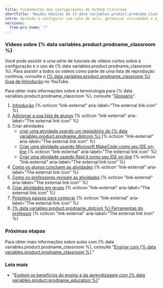 ```yaml
---
title: Fundamentos das configurações do GitHub Classroom
shortTitle: 'Noções básicas do {% data variables.product.prodname_classroom %}'
intro: Aprenda a configurar sua sala de aula, gerenciar atividades e a configurar automação que economiza tempo.
versions:
  free-pro-team: '*'
---
```


### Vídeos sobre {% data variables.product.prodname_classroom %}

Você pode assistir a uma série de tutoriais de vídeos curtos sobre a configuração e o uso de {% data variables.product.prodname_classroom %}. Para assistir a todos os vídeos como parte de uma lista de reprodução contínua, consulte o [{% data variables.product.prodname_classroom %} Guia de Introdução](https://www.youtube.com/playlist?list=PLIRjfNq867bewk3ZGV6Z7a16YDNRCpK3u) no YouTube.

Para obter mais informações sobre a terminologia para {% data variables.product.prodname_classroom %}, consulte "[Glossário](/education/manage-coursework-with-github-classroom/glossary)".

1. <a href="https://youtu.be/xVVeqIDgCvM" target="_blank">Introdução</a> {% octicon "link-external" aria-label="The external link icon" %}
2. <a href="https://youtu.be/DTzrKduaHj8" target="_blank">Adicionar a sua lista de alunos</a> {% octicon "link-external" aria-label="The external link icon" %}
3. Criar atividades
    - <a href="https://youtu.be/6QzKZ63KLss" target="_blank">criar uma atividade usando um repositório de {% data variables.product.prodname_dotcom %} </a> {% octicon "link-external" aria-label="The external link icon" %}
    - <a href="https://youtu.be/Qmwh6ijsQJU" target="_blank">Criar uma atividade usando Microsoft MakeCode como seu IDE on-line</a> {% octicon "link-external" aria-label="The external link icon" %}
    - <a href="https://youtu.be/p_g5sQ7hUis" target="_blank">Criar uma atividade usando Repl.it como seu IDE on-line</a> {% octicon "link-external" aria-label="The external link icon" %}
4. <a href="https://youtu.be/ObaFRGp_Eko" target="_blank">Como os alunos concluem as atividades</a> {% octicon "link-external" aria-label="The external link icon" %}
5. <a href="https://youtu.be/g45OJn3UyCU" target="_blank">Como os professores revisam as atividades</a> {% octicon "link-external" aria-label="The external link icon" %}
6. <a href="https://youtu.be/QxrA3taZdNM" target="_blank">Criar atividades em grupo</a> {% octicon "link-external" aria-label="The external link icon" %}
7. <a href="https://youtu.be/tJK2cmoh1KM" target="_blank">Próximos passos para começar</a> {% octicon "link-external" aria-label="The external link icon" %}
8. <a href="https://youtu.be/X87v3SFQxLU" target="_blank">{% data variables.product.prodname_dotcom %} Ferramentas do professor</a> {% octicon "link-external" aria-label="The external link icon" %}

### Próximas etapas

Para obter mais informações sobre aulas com {% data variables.product.prodname_classroom %}, consulte "[Ensinar com {% data variables.product.prodname_classroom %}](/education/manage-coursework-with-github-classroom/teach-with-github-classroom)."

### Leia mais

- "[Explore os benefícios do ensino e da aprendizagem com {% data variables.product.prodname_education %}](/education/teach-and-learn-with-github-education)"
